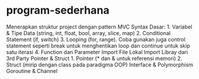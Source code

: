 # program-sederhana

Menerapkan struktur project dengan pattern MVC
Syntax Dasar:
    1. Variabel & Tipe Data (string, int, float, bool, array, slice, map)
    2. Conditional Statement (if, switch)
    3. Looping (for, range). Coba gunakan juga control statement seperti break untuk menghentikan loop dan continue untuk skip satu iterasi
    4. Function dan Parameter
Import File Lokal
Import Libray dari 3rd Party
Pointer & Struct
    1. Pointer (* dan & untuk referensi memori)
    2. Struct (mirip dengan class pada paradigma OOP)
Interface & Polymorphism
Goroutine & Channel